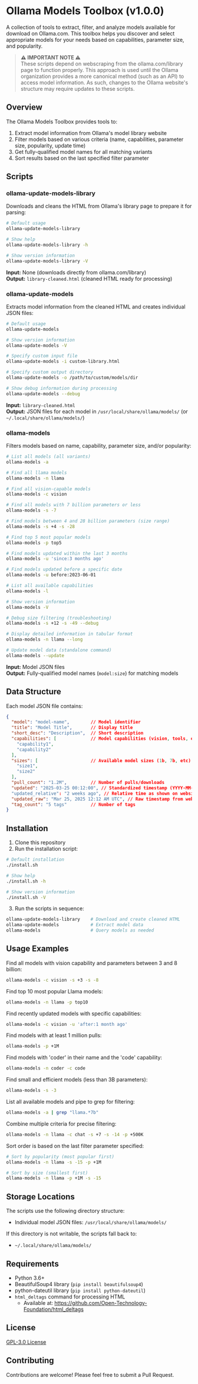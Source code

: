# Ollama Models Toolbox (v1.0.0)

A collection of tools to extract, filter, and analyze models available for download on Ollama.com. 
This toolbox helps you discover and select appropriate models for your needs based on capabilities, 
parameter size, and popularity.

> **⚠️ IMPORTANT NOTE ⚠️**  
> These scripts depend on webscraping from the ollama.com/library page to function properly. 
> This approach is used until the Ollama organization provides a more canonical method 
> (such as an API) to access model information. As such, changes to the Ollama website's 
> structure may require updates to these scripts.

## Overview

The Ollama Models Toolbox provides tools to:

1. Extract model information from Ollama's model library website
2. Filter models based on various criteria (name, capabilities, parameter size, popularity, update time)
3. Get fully-qualified model names for all matching variants
4. Sort results based on the last specified filter parameter

## Scripts

### ollama-update-models-library

Downloads and cleans the HTML from Ollama's library page to prepare it for parsing:

```bash
# Default usage
ollama-update-models-library

# Show help
ollama-update-models-library -h

# Show version information
ollama-update-models-library -V
```

**Input:** None (downloads directly from ollama.com/library)  
**Output:** `library-cleaned.html` (cleaned HTML ready for processing)

### ollama-update-models

Extracts model information from the cleaned HTML and creates individual JSON files:

```bash
# Default usage
ollama-update-models

# Show version information
ollama-update-models -V

# Specify custom input file
ollama-update-models -i custom-library.html

# Specify custom output directory
ollama-update-models -o /path/to/custom/models/dir

# Show debug information during processing
ollama-update-models --debug
```

**Input:** `library-cleaned.html`  
**Output:** JSON files for each model in `/usr/local/share/ollama/models/` (or `~/.local/share/ollama/models/`)

### ollama-models

Filters models based on name, capability, parameter size, and/or popularity:

```bash
# List all models (all variants)
ollama-models -a

# Find all llama models
ollama-models -n llama

# Find all vision-capable models
ollama-models -c vision

# Find all models with 7 billion parameters or less
ollama-models -s -7

# Find models between 4 and 28 billion parameters (size range)
ollama-models -s +4 -s -28

# Find top 5 most popular models
ollama-models -p top5

# Find models updated within the last 3 months
ollama-models -u 'since:3 months ago'

# Find models updated before a specific date
ollama-models -u before:2023-06-01

# List all available capabilities
ollama-models -l

# Show version information
ollama-models -V

# Debug size filtering (troubleshooting)
ollama-models -s +12 -s -49 --debug

# Display detailed information in tabular format
ollama-models -n llama --long

# Update model data (standalone command)
ollama-models --update
```

**Input:** Model JSON files  
**Output:** Fully-qualified model names (`model:size`) for matching models

## Data Structure

Each model JSON file contains:

```json
{
  "model": "model-name",        // Model identifier
  "title": "Model Title",       // Display title
  "short_desc": "Description",  // Short description
  "capabilities": [             // Model capabilities (vision, tools, etc)
    "capability1",
    "capability2"
  ],
  "sizes": [                    // Available model sizes (1b, 7b, etc)
    "size1",
    "size2"
  ],
  "pull_count": "1.2M",         // Number of pulls/downloads
  "updated": "2025-03-25 00:12:00", // Standardized timestamp (YYYY-MM-DD HH:MM:SS)
  "updated_relative": "2 weeks ago", // Relative time as shown on website
  "updated_raw": "Mar 25, 2025 12:12 AM UTC", // Raw timestamp from website
  "tag_count": "5 tags"         // Number of tags
}
```

## Installation

1. Clone this repository
2. Run the installation script:

```bash
# Default installation
./install.sh

# Show help
./install.sh -h

# Show version information
./install.sh -V
```

3. Run the scripts in sequence:

```bash
ollama-update-models-library    # Download and create cleaned HTML
ollama-update-models            # Extract model data
ollama-models                   # Query models as needed
```

## Usage Examples

Find all models with vision capability and parameters between 3 and 8 billion:
```bash
ollama-models -c vision -s +3 -s -8
```

Find top 10 most popular Llama models:
```bash
ollama-models -n llama -p top10
```

Find recently updated models with specific capabilities:
```bash
ollama-models -c vision -u 'after:1 month ago'
```

Find models with at least 1 million pulls:
```bash
ollama-models -p +1M
```

Find models with 'coder' in their name and the 'code' capability:
```bash
ollama-models -n coder -c code
```

Find small and efficient models (less than 3B parameters):
```bash
ollama-models -s -3
```

List all available models and pipe to grep for filtering:
```bash
ollama-models -a | grep "llama.*7b"
```

Combine multiple criteria for precise filtering:
```bash
ollama-models -n llama -c chat -s +7 -s -14 -p +500K
```

Sort order is based on the last filter parameter specified:
```bash
# Sort by popularity (most popular first)
ollama-models -n llama -s -15 -p +1M

# Sort by size (smallest first)
ollama-models -n llama -p +1M -s -15
```

## Storage Locations

The scripts use the following directory structure:

- Individual model JSON files: `/usr/local/share/ollama/models/`

If this directory is not writable, the scripts fall back to:

- `~/.local/share/ollama/models/`

## Requirements

- Python 3.6+
- BeautifulSoup4 library (`pip install beautifulsoup4`)
- python-dateutil library (`pip install python-dateutil`)
- `html_deltags` command for processing HTML
  - Available at: https://github.com/Open-Technology-Foundation/html_deltags

## License

[GPL-3.0 License](LICENSE)

## Contributing

Contributions are welcome! Please feel free to submit a Pull Request.